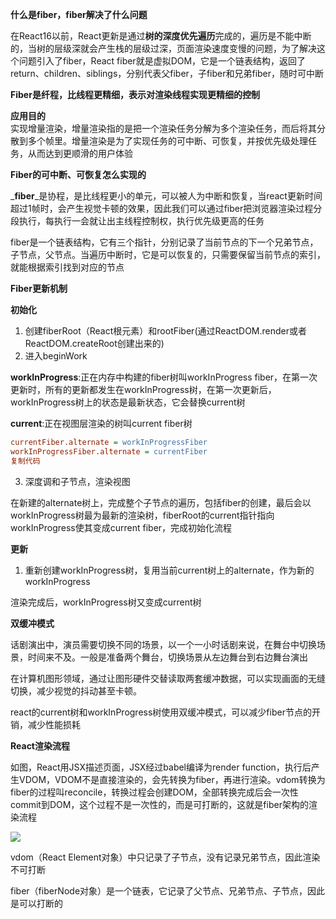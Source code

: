 **什么是fiber，fiber解决了什么问题**

在React16以前，React更新是通过**树的深度优先遍历**完成的，遍历是不能中断的，当树的层级深就会产生栈的层级过深，页面渲染速度变慢的问题，为了解决这个问题引入了fiber，React fiber就是虚拟DOM，它是一个链表结构，返回了return、children、siblings，分别代表父fiber，子fiber和兄弟fiber，随时可中断

**Fiber是纤程，比线程更精细，表示对渲染线程实现更精细的控制**

**应用目的**  
实现增量渲染，增量渲染指的是把一个渲染任务分解为多个渲染任务，而后将其分散到多个帧里。增量渲染是为了实现任务的可中断、可恢复，并按优先级处理任务，从而达到更顺滑的用户体验

**Fiber的可中断、可恢复怎么实现的**

_**fiber**_是协程，是比线程更小的单元，可以被人为中断和恢复，当react更新时间超过1帧时，会产生视觉卡顿的效果，因此我们可以通过fiber把浏览器渲染过程分段执行，每执行一会就让出主线程控制权，执行优先级更高的任务

fiber是一个链表结构，它有三个指针，分别记录了当前节点的下一个兄弟节点，子节点，父节点。当遍历中断时，它是可以恢复的，只需要保留当前节点的索引，就能根据索引找到对应的节点

**Fiber更新机制**

**初始化**

1.  创建fiberRoot（React根元素）和rootFiber(通过ReactDOM.render或者ReactDOM.createRoot创建出来的)
2.  进入beginWork

**workInProgress**:正在内存中构建的fiber树叫workInProgress fiber，在第一次更新时，所有的更新都发生在workInProgress树，在第一次更新后，workInProgress树上的状态是最新状态，它会替换current树

**current**:正在视图层渲染的树叫current fiber树

```ini
currentFiber.alternate = workInProgressFiber
workInProgressFiber.alternate = currentFiber
复制代码
```

3.  深度调和子节点，渲染视图

在新建的alternate树上，完成整个子节点的遍历，包括fiber的创建，最后会以workInProgress树最为最新的渲染树，fiberRoot的current指针指向workInProgress使其变成current fiber，完成初始化流程

**更新**

1.  重新创建workInProgress树，复用当前current树上的alternate，作为新的workInProgress

渲染完成后，workInProgress树又变成current树

**双缓冲模式**

话剧演出中，演员需要切换不同的场景，以一个一小时话剧来说，在舞台中切换场景，时间来不及。一般是准备两个舞台，切换场景从左边舞台到右边舞台演出

在计算机图形领域，通过让图形硬件交替读取两套缓冲数据，可以实现画面的无缝切换，减少视觉的抖动甚至卡顿。

react的current树和workInProgress树使用双缓冲模式，可以减少fiber节点的开销，减少性能损耗

**React渲染流程**

如图，React用JSX描述页面，JSX经过babel编译为render function，执行后产生VDOM，VDOM不是直接渲染的，会先转换为fiber，再进行渲染。vdom转换为fiber的过程叫reconcile，转换过程会创建DOM，全部转换完成后会一次性commit到DOM，这个过程不是一次性的，而是可打断的，这就是fiber架构的渲染流程

![](https://p3-juejin.byteimg.com/tos-cn-i-k3u1fbpfcp/d05402136ac44f87971d9f0b89466911~tplv-k3u1fbpfcp-zoom-in-crop-mark:3024:0:0:0.awebp)

vdom（React Element对象）中只记录了子节点，没有记录兄弟节点，因此渲染不可打断

fiber（fiberNode对象）是一个链表，它记录了父节点、兄弟节点、子节点，因此是可以打断的
